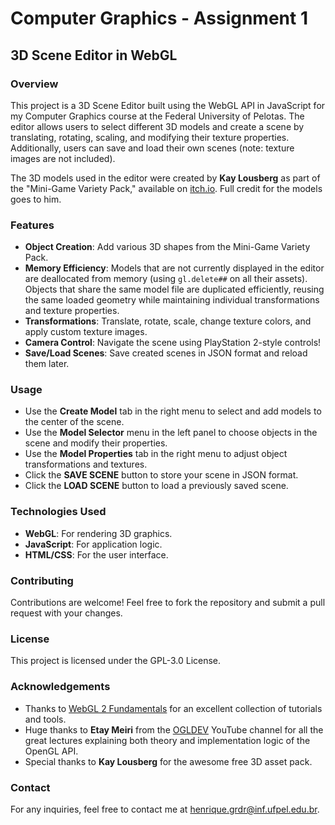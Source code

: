 # Computer Graphics - Assignment 1
## 3D Scene Editor in WebGL

### Overview
This project is a 3D Scene Editor built using the WebGL API in JavaScript for my Computer Graphics course at the Federal University of Pelotas. The editor allows users to select different 3D models and create a scene by translating, rotating, scaling, and modifying their texture properties. Additionally, users can save and load their own scenes (note: texture images are not included).

The 3D models used in the editor were created by **Kay Lousberg** as part of the "Mini-Game Variety Pack," available on [itch.io](https://kaylousberg.itch.io/kay-kit-mini-game-variety-pack). Full credit for the models goes to him.

### Features
- **Object Creation**: Add various 3D shapes from the Mini-Game Variety Pack.
- **Memory Efficiency**: Models that are not currently displayed in the editor are deallocated from memory (using `gl.delete##` on all their assets). Objects that share the same model file are duplicated efficiently, reusing the same loaded geometry while maintaining individual transformations and texture properties.
- **Transformations**: Translate, rotate, scale, change texture colors, and apply custom texture images.
- **Camera Control**: Navigate the scene using PlayStation 2-style controls!
- **Save/Load Scenes**: Save created scenes in JSON format and reload them later.

### Usage
- Use the **Create Model** tab in the right menu to select and add models to the center of the scene.
- Use the **Model Selector** menu in the left panel to choose objects in the scene and modify their properties.
- Use the **Model Properties** tab in the right menu to adjust object transformations and textures.
- Click the **SAVE SCENE** button to store your scene in JSON format.
- Click the **LOAD SCENE** button to load a previously saved scene.

### Technologies Used
- **WebGL**: For rendering 3D graphics.
- **JavaScript**: For application logic.
- **HTML/CSS**: For the user interface.

### Contributing
Contributions are welcome! Feel free to fork the repository and submit a pull request with your changes.

### License
This project is licensed under the GPL-3.0 License.

### Acknowledgements
- Thanks to [WebGL 2 Fundamentals](https://webgl2fundamentals.org/) for an excellent collection of tutorials and tools.
- Huge thanks to **Etay Meiri** from the [OGLDEV](https://www.youtube.com/@OGLDEV) YouTube channel for all the great lectures explaining both theory and implementation logic of the OpenGL API.
- Special thanks to **Kay Lousberg** for the awesome free 3D asset pack.

### Contact
For any inquiries, feel free to contact me at [henrique.grdr@inf.ufpel.edu.br](mailto:henrique.grdr@inf.ufpel.edu.br).
